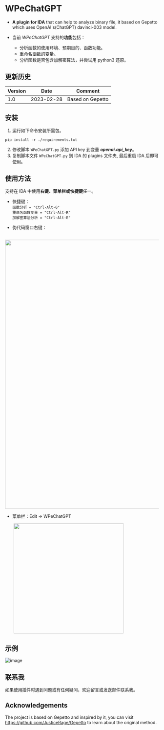 # WPeChatGPT
- **A plugin for IDA** that can help to analyze binary file, it based on Gepetto which uses OpenAI's(ChatGPT) davinci-003 model.

- 当前 *WPeChatGPT* 支持的**功能**包括：
   - 分析函数的使用环境、预期目的、函数功能。
   - 重命名函数的变量。
   - 分析函数是否包含加解密算法，并尝试用 python3 还原。
## 更新历史
|Version|Date|Comment|
|----|----|----|
|1.0|2023-02-28|Based on Gepetto|
## 安装
1. 运行如下命令安装所需包。
```
pip install -r ./requirements.txt
```
2. 修改脚本 `WPeChatGPT.py` 添加 API key 到变量 ***openai.api_key***。
3. 复制脚本文件 `WPeChatGPT.py` 到 IDA 的 plugins 文件夹, 最后重启 IDA 后即可使用。
## 使用方法
支持在 IDA 中使用**右键、菜单栏或快捷键**任一。
- 快捷键：  
  `函数分析 = "Ctrl-Alt-G"`  
  `重命名函数变量 = "Ctrl-Alt-R"`  
  `加解密算法分析 = "Ctrl-Alt-E"`  

- 伪代码窗口右键：

&emsp;&emsp;<img src="https://github.com/WPeace-HcH/WPeChatGPT/blob/main/IMG/menuInPseudocode.png" width="880"/>

- 菜单栏：Edit $\Rightarrow$ WPeChatGPT

&emsp;&emsp;<img src="https://github.com/WPeace-HcH/WPeChatGPT/blob/main/IMG/menuInEdit.png" width="360"/>
## 示例
![image](https://github.com/WPeace-HcH/WPeChatGPT/blob/main/IMG/example.gif)
## 联系我
如果使用插件时遇到问题或有任何疑问，欢迎留言或发送邮件联系我。
## Acknowledgements
The project is based on Gepetto and inspired by it, you can visit https://github.com/JusticeRage/Gepetto to learn about the original method.
